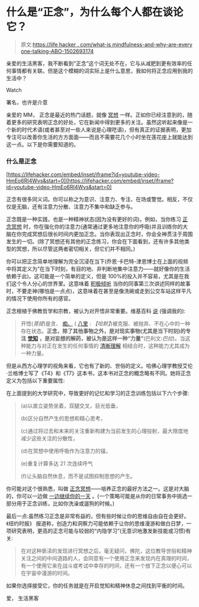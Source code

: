 # 什么是“正念”，为什么每个人都在谈论它？

> 原文:[https://life hacker . com/what-is mindfulness-and-why-are-every one-talking-ABO-1502693174](https://lifehacker.com/what-is-mindfulness-and-why-is-everyone-talking-abo-1502693174)

亲爱的生活黑客，我不断看到“正念”这个词无处不在，它与从减肥到更有效率的任何事情都有关联。但是这个模糊的词实际上是什么意思，我如何将正念应用到我的生活中？

Watch

署名，也许是介意

亲爱的 MM，
正念是最近的热门话题，就像 [冥想](http://lifehacker.com/tag/meditation) 一样。正如你已经注意到的，随着更多的研究表明正念的好处，它在新闻中得到更多的关注。虽然这听起来像是一个新的时代术语(或者甚至对一些人来说是心理呓语)，但有真正的证据表明，更加专注可以改善你生活的方方面面——而且不需要花几个小时坐在莲花座上就能达到这一点。以下是你需要知道的。

### 什么是正念

 [https://lifehacker.com/embed/inset/iframe?id=youtube-video-HmEo6RI4Wvs&start=0](https://lifehacker.com/embed/inset/iframe?id=youtube-video-HmEo6RI4Wvs&start=0) 

正念有很多同义词。你可以称之为意识、注意力、专注、在场或警觉。相反，不仅仅是无脑，还有注意力分散、注意力不集中和缺乏参与。

正念既是一种实践，也是一种精神状态(因为没有更好的词)。例如，当你练习 [正念冥想](https://lifehacker.com/what-happens-to-the-brain-when-you-meditate-and-how-it-1202533314) 时，你在强化你的注意力(通常通过更多地注意你的呼吸)并且训练你的大脑在你完成冥想后很长时间内更加正念。当你表现出正念时，你会全神贯注于周围发生的一切。(除了冥想还有其他的正念练习，你会在下面看到，还有许多其他类型的冥想，所以尽管这两者密切相关，但它们并不相同。)

你可以把正念简单地理解为完全沉浸在当下(乔恩·卡巴特-津恩博士在上面的视频中将其定义为“在当下时刻，有目的地、非判断地集中注意力——就好像你的生活依赖于此)。这可能是一个简单的定义，但是 100%的投入并不容易，尤其是在我们这个令人分心的世界里。这意味着 [积极倾听](https://lifehacker.com/how-can-i-improve-my-listening-skills-1333981305) 当你的同事第三次讲述同样的故事时，不要走神(哪怕是一点点)，这意味着在甚至是像洗碗或走到公交车站这样平凡的情况下使用你所有的感官。

正念根植于佛教哲学和宗教，被认为对开悟非常重要。维基百科 [说](http://en.wikipedia.org/wiki/Mindfulness) (强调我的):

> 开悟(*菩提*)是贪、 [痴、](http://en.wikipedia.org/wiki/Avidya_(Buddhism)) ( [八里](http://en.wikipedia.org/wiki/Pali) : *【哈默】*)被克服、被抛弃、不在心中的一种存在状态。**正念，除了其他事物之外，是对现实事物(尤其是当下时刻)的专注** [**觉知**](http://en.wikipedia.org/wiki/Awareness) **，是对妄想的解药，被认为是这样一种“力量”**(巴利文:*巴拉*)。当这种能力与对正在发生的任何事情的 [清晰理解](http://en.wikipedia.org/wiki/Sampaja%C3%B1%C3%B1a) 相结合时，这种能力尤其成为一种力量。

但是从西方心理学的视角来看，它也有了新的、世俗的定义。哈佛心理学教授艾伦·兰格博士写了《T4》和《T7》这本书，这本书对正念的概念略有不同。她将正念定义为包括以下重要属性:

在上面提到的大学研究中，导致更好的记忆和学习的正念训练包括以下六个步骤:

> (a)以直立姿势坐着，双腿交叉，目光低垂，
> 
> (b)区分自然产生的思想和精心思考，
> 
> (c)通过将过去和未来的关注重新构建为当前发生的心理投射，最大限度地减少这些关注的分散性，
> 
> (d)在冥想中使用呼吸作为注意力的锚，
> 
> (e)重复计算多达 21 次连续呼气
> 
> (f)让头脑自然休息，而不是试图抑制思想的产生。

你可能对这个很熟悉，叫做 [正念冥想](https://lifehacker.com/a-guide-to-meditation-for-the-rest-of-us-5591576)——培养正念的最好方法之一。这是对大脑的，你可以一边做 [一边继续你的一天](http://lifehacker.com/meditate-without-sitting-still-turn-everyday-actions-i-908843257) 。(一个策略可能是从你的日常事务中挑选一部分用于正念训练，比如你洗澡或遛狗的时候。)

最后一点:虽然练习正念是非常有益的，但有些时候让你的思维自由自在会更好。《纽约时报》 报道称，创造力和洞察力可能依赖于让你的思维漫游和做白日梦，一项研究表明，更高的正念可能与较弱的“内隐学习”(无意识地激发新技能或习惯)有关:

> 在对这种亵渎的发现进行冥想之后，毫无疑问，佛陀，这位教导世俗和精神关注之间的中间道路的人，会同意有一个使用正念来发现内在真理的时间，有一个使用它来在战斗或考试中幸存的时间，还有一个放下正念以便心可以在宇宙中漫游的时间。

如果你选择接受它，你的任务就是在开启觉知和精神休息之间找到平衡的时间。

爱，
生活黑客